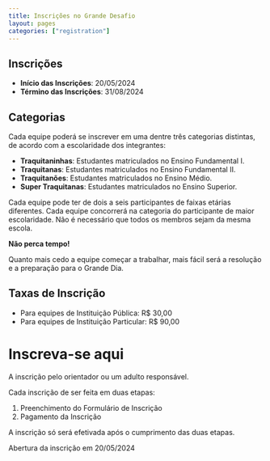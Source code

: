 ```yaml
---
title: Inscrições no Grande Desafio
layout: pages
categories: ["registration"]
---
```

## Inscrições

* **Início das Inscrições**: 20/05/2024
* **Término das Inscrições**: 31/08/2024

## Categorias

Cada equipe poderá se inscrever em uma dentre três categorias distintas, de acordo com a escolaridade dos integrantes:

* **Traquitaninhas**: Estudantes matriculados no Ensino Fundamental I.
* **Traquitanas**: Estudantes matriculados no Ensino Fundamental II.
* **Traquitanões**: Estudantes matriculados no Ensino Médio.
* **Super Traquitanas**: Estudantes matriculados no Ensino Superior.

Cada equipe pode ter de dois a seis participantes de faixas etárias diferentes. Cada equipe concorrerá na categoria do participante de maior escolaridade. Não é necessário que todos os membros sejam da mesma escola.

**Não perca tempo!**

Quanto mais cedo a equipe começar a trabalhar, mais fácil será a resolução e a preparação para o Grande Dia.

## Taxas de Inscrição 

* Para equipes de Instituição Pública: R$ 30,00 
* Para equipes de Instituição Particular: R$ 90,00

# Inscreva-se aqui

A inscrição pelo orientador ou um adulto responsável.

Cada inscrição de ser feita em duas etapas:

1. Preenchimento do Formulário de Inscrição
2. Pagamento da Inscrição

A inscrição só será efetivada após o cumprimento das duas etapas.

Abertura da inscrição em 20/05/2024
